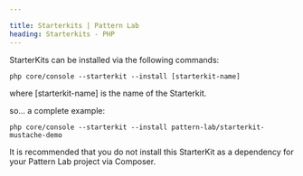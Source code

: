 ```yaml
---

title: Starterkits | Pattern Lab
heading: Starterkits - PHP
---
```


StarterKits can be installed via the following commands:

```
php core/console --starterkit --install [starterkit-name]
```

where [starterkit-name] is the name of the Starterkit.

so... a complete example:

```
php core/console --starterkit --install pattern-lab/starterkit-mustache-demo
```

It is recommended that you do not install this StarterKit as a dependency for your Pattern Lab project via Composer.
